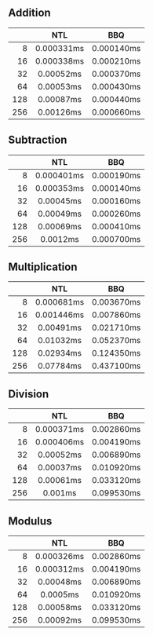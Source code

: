 ## Addition
|      |      NTL     |     BBQ    |
| ---: | :----------: | :--------: |
| 8    |   0.000331ms | 0.000140ms |
| 16   |   0.000338ms | 0.000210ms |
| 32   |   0.00052ms  | 0.000370ms |
| 64   |   0.00053ms  | 0.000430ms |
| 128  |   0.00087ms  | 0.000440ms |
| 256  |   0.00126ms  | 0.000660ms |

## Subtraction
|      |      NTL     |     BBQ    |
| ---: | :----------: | :--------: |
| 8    |   0.000401ms | 0.000190ms |
| 16   |   0.000353ms | 0.000140ms |
| 32   |   0.00045ms  | 0.000160ms |
| 64   |   0.00049ms  | 0.000260ms |
| 128  |   0.00069ms  | 0.000410ms |
| 256  |   0.0012ms   | 0.000700ms |

## Multiplication
|      |      NTL     |     BBQ    |
| ---: | :----------: | :--------: |
| 8    |   0.000681ms | 0.003670ms |
| 16   |   0.001446ms | 0.007860ms |
| 32   |   0.00491ms  | 0.021710ms |
| 64   |   0.01032ms  | 0.052370ms |
| 128  |   0.02934ms  | 0.124350ms |
| 256  |   0.07784ms  | 0.437100ms |

## Division
|      |      NTL     |     BBQ    |
| ---: | :----------: | :--------: |
| 8    |  0.000371ms  | 0.002860ms |
| 16   |  0.000406ms  | 0.004190ms |
| 32   |  0.00052ms   | 0.006890ms |
| 64   |  0.00037ms   | 0.010920ms |
| 128  |  0.00061ms   | 0.033120ms |
| 256  |  0.001ms     | 0.099530ms |

## Modulus
|      |      NTL     |     BBQ    |
| ---: | :----------: | :--------: |
| 8    |  0.000326ms  | 0.002860ms |
| 16   |  0.000312ms  | 0.004190ms |
| 32   |  0.00048ms   | 0.006890ms |
| 64   |  0.0005ms    | 0.010920ms |
| 128  |  0.00058ms   | 0.033120ms |
| 256  |  0.00092ms   | 0.099530ms |
